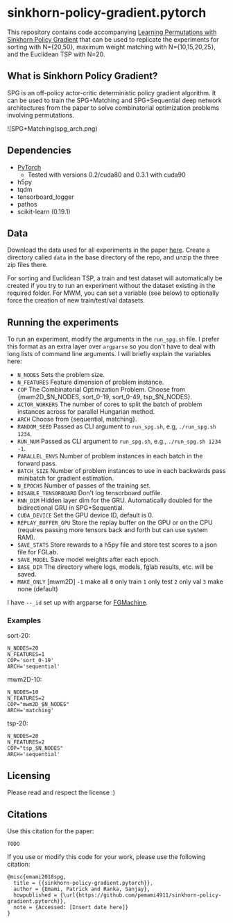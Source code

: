 # sinkhorn-policy-gradient.pytorch

This repository contains code accompanying [Learning Permutations with Sinkhorn Policy Gradient](TODO) that can be used to replicate the experiments for sorting with N={20,50}, maximum weight matching with N={10,15,20,25}, and the Euclidean TSP with N=20. 

## What is Sinkhorn Policy Gradient? 

SPG is an off-policy actor-critic deterministic policy gradient algorithm. It can be used to train the SPG+Matching and SPG+Sequential deep network architectures from the paper to solve combinatorial optimization problems involving permutations. 

![SPG+Matching(spg_arch.png)

## Dependencies

* [PyTorch](https://pytorch.org)
    * Tested with versions 0.2/cuda80 and 0.3.1 with cuda90
* h5py
* tqdm
* tensorboard_logger
* pathos
* scikit-learn (0.19.1)

## Data

Download the data used for all experiments in the paper [here](https://www.dropbox.com/sh/voi1jsqz6sj7vle/AAA97tcZwRITrEm67r3OFSYea?dl=0).
Create a directory called `data` in the base directory of the repo, and unzip the three zip files there.

For sorting and Euclidean TSP, a train and test dataset will automatically be created if you try to run an experiment without the dataset existing in the required folder. For MWM, you can set a variable (see below) to optionally force the creation of new train/test/val datasets.

## Running the experiments

To run an experiment, modify the arguments in the `run_spg.sh` file. I prefer this format as an extra layer over `argparse` so you don't have to deal with long lists of command line arguments. I will briefly explain the variables here:

* `N_NODES` Sets the problem size.
* `N_FEATURES` Feature dimension of problem instance.
* `COP` The Combinatorial Optimization Problem. Choose from {mwm2D_$N_NODES, sort_0-19, sort_0-49, tsp_$N_NODES}.
* `ACTOR_WORKERS` The number of cores to split the batch of problem instances across for parallel Hungarian method.
* `ARCH` Choose from {sequential, matching}.
* `RANDOM_SEED` Passed as CLI argument to `run_spg.sh`, e.g, `./run_spg.sh 1234`.
* `RUN_NUM` Passed as CLI argument to `run_spg.sh`, e.g., `./run_spg.sh 1234 -1`.
* `PARALLEL_ENVS` Number of problem instances in each batch in the forward pass.
* `BATCH_SIZE` Number of problem instances to use in each backwards pass minibatch for gradient estimation.
* `N_EPOCHS` Number of passes of the training set.
* `DISABLE_TENSORBOARD` Don't log tensorboard outfile.
* `RNN_DIM` Hidden layer dim for the GRU. Automatically doubled for the bidirectional GRU in SPG+Sequential.
* `CUDA_DEVICE` Set the GPU device ID, default is 0.
* `REPLAY_BUFFER_GPU` Store the replay buffer on the GPU or on the CPU (requires passing more tensors back and forth but can use system RAM).
* `SAVE_STATS` Store rewards to a h5py file and store test scores to a json file for FGLab.
* `SAVE_MODEL` Save model weights after each epoch.
* `BASE_DIR` The directory where logs, models, fglab results, etc. will be saved.
* `MAKE_ONLY` [mwm2D] `-1` make all `0` only train `1` only test `2` only val `3` make none (default)

I have `--_id` set up with argparse for [FGMachine](TODO).

### Examples

sort-20:
```
N_NODES=20
N_FEATURES=1
COP='sort_0-19'
ARCH='sequential'
```

mwm2D-10:
```
N_NODES=10
N_FEATURES=2
COP="mwm2D_$N_NODES"
ARCH='matching'
```

tsp-20:
```
N_NODES=20
N_FEATURES=2
COP="tsp_$N_NODES"
ARCH='sequential'
```

## Licensing

Please read and respect the license :)

## Citations

Use this citation for the paper: 

```
TODO
```

If you use or modify this code for your work, please use the following citation:

```
@misc{emami2018spg,
  title = {{sinkhorn-policy-gradient.pytorch}}, 
  author = {Emami, Patrick and Ranka, Sanjay},
  howpublished = {\url{https://github.com/pemami4911/sinkhorn-policy-gradient.pytorch}},
  note = {Accessed: [Insert date here]}
}
```
